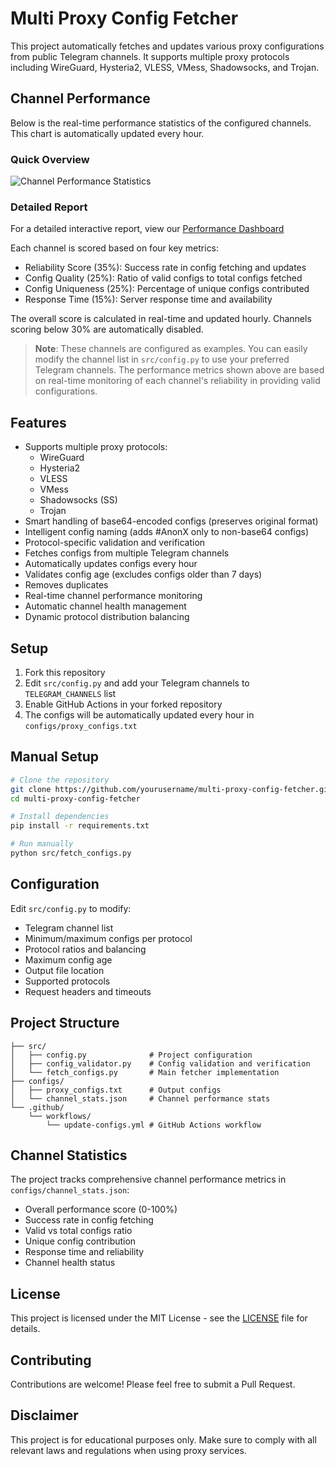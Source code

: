 # Multi Proxy Config Fetcher

This project automatically fetches and updates various proxy configurations from public Telegram channels. It supports multiple proxy protocols including WireGuard, Hysteria2, VLESS, VMess, Shadowsocks, and Trojan.

## Channel Performance

Below is the real-time performance statistics of the configured channels. This chart is automatically updated every hour.

### Quick Overview
<picture>
  <source media="(prefers-color-scheme: dark)" srcset="assets/channel_stats_chart.svg?v=1735776821">
  <source media="(prefers-color-scheme: light)" srcset="assets/channel_stats_chart.svg?v=1735776821">
  <img alt="Channel Performance Statistics" src="assets/channel_stats_chart.svg?v=1735776821">
</picture>

### Detailed Report
For a detailed interactive report, view our [Performance Dashboard](https://htmlpreview.github.io/?https://github.com/YOUR_USERNAME/multi-proxy-config-fetcher/blob/main/assets/performance_report.html?v=1735776821)

Each channel is scored based on four key metrics:
- Reliability Score (35%): Success rate in config fetching and updates
- Config Quality (25%): Ratio of valid configs to total configs fetched
- Config Uniqueness (25%): Percentage of unique configs contributed
- Response Time (15%): Server response time and availability

The overall score is calculated in real-time and updated hourly. Channels scoring below 30% are automatically disabled.

> **Note**: These channels are configured as examples. You can easily modify the channel list in `src/config.py` to use your preferred Telegram channels. The performance metrics shown above are based on real-time monitoring of each channel's reliability in providing valid configurations.

## Features

- Supports multiple proxy protocols:
  - WireGuard
  - Hysteria2
  - VLESS
  - VMess
  - Shadowsocks (SS)
  - Trojan
- Smart handling of base64-encoded configs (preserves original format)
- Intelligent config naming (adds #AnonX only to non-base64 configs)
- Protocol-specific validation and verification
- Fetches configs from multiple Telegram channels
- Automatically updates configs every hour
- Validates config age (excludes configs older than 7 days)
- Removes duplicates
- Real-time channel performance monitoring
- Automatic channel health management
- Dynamic protocol distribution balancing

## Setup

1. Fork this repository
2. Edit `src/config.py` and add your Telegram channels to `TELEGRAM_CHANNELS` list
3. Enable GitHub Actions in your forked repository
4. The configs will be automatically updated every hour in `configs/proxy_configs.txt`

## Manual Setup

```bash
# Clone the repository
git clone https://github.com/yourusername/multi-proxy-config-fetcher.git
cd multi-proxy-config-fetcher

# Install dependencies
pip install -r requirements.txt

# Run manually
python src/fetch_configs.py
```

## Configuration

Edit `src/config.py` to modify:
- Telegram channel list
- Minimum/maximum configs per protocol
- Protocol ratios and balancing
- Maximum config age
- Output file location
- Supported protocols
- Request headers and timeouts

## Project Structure

```
├── src/
│   ├── config.py              # Project configuration
│   ├── config_validator.py    # Config validation and verification
│   └── fetch_configs.py       # Main fetcher implementation
├── configs/
│   ├── proxy_configs.txt      # Output configs
│   └── channel_stats.json     # Channel performance stats
└── .github/
    └── workflows/
        └── update-configs.yml # GitHub Actions workflow
```

## Channel Statistics

The project tracks comprehensive channel performance metrics in `configs/channel_stats.json`:
- Overall performance score (0-100%)
- Success rate in config fetching
- Valid vs total configs ratio
- Unique config contribution
- Response time and reliability
- Channel health status

## License

This project is licensed under the MIT License - see the [LICENSE](LICENSE) file for details.

## Contributing

Contributions are welcome! Please feel free to submit a Pull Request.

## Disclaimer

This project is for educational purposes only. Make sure to comply with all relevant laws and regulations when using proxy services.
